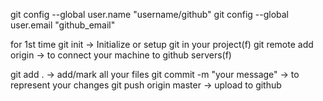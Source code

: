 git config --global user.name "username/github"
git config --global user.email "github_email"

for 1st time 
git init -> Initialize or setup git in your project(f)
git remote add origin <link> -> to connect your machine to github servers(f)

git add . -> add/mark all your files
git commit -m "your message" -> to represent your changes
git push origin master -> upload to github
